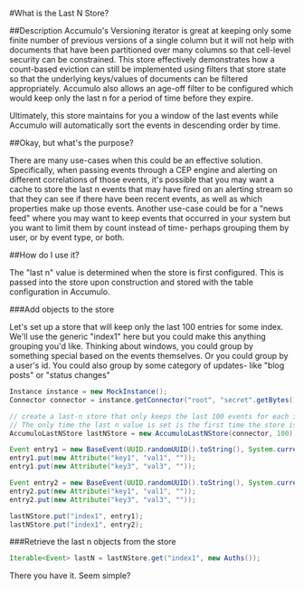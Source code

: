 #What is the Last N Store?


##Description
Accumulo's Versioning iterator is great at keeping only some finite number of previous versions of a single column but it will not help with documents that have been partitioned over many columns so that cell-level security can be constrained. This store effectively demonstrates how a count-based eviction can still be implemented using filters that store state so that the underlying keys/values of documents can be filtered appropriately. Accumulo also allows an age-off filter to be configured which would keep only the last n for a period of time before they expire.

Ultimately, this store maintains for you a window of the last events while Accumulo will automatically sort the events in descending order by time.

##Okay, but what's the purpose?

There are many use-cases when this could be an effective solution. Specifically, when passing events through a CEP engine and alerting on different correlations of those events, it's possible that you may want a cache to store the last n events that may have fired on an alerting stream so that they can see if there have been recent events, as well as which properties make up those events. Another use-case could be for a "news feed" where you may want to keep events that occurred in your system but you want to limit them by count instead of time- perhaps grouping them by user, or by event type, or both. 

##How do I use it?

The "last n" value is determined when the store is first configured. This is passed into the store upon construction and stored with the table configuration in Accumulo.

###Add objects to the store

Let's set up a store that will keep only the last 100 entries for some index. We'll use the generic "index1" here but you could make this anything grouping you'd like. Thinking about windows, you could group by something special based on the events themselves. Or you could group by a user's id. You could also group by some category of updates- like "blog posts" or "status changes"

```java
Instance instance = new MockInstance();
Connector connector = instance.getConnector("root", "secret".getBytes());

// create a last-n store that only keeps the last 100 events for each index.
// The only time the last n value is set is the first time the store is configured in Accumulo
AccumuloLastNStore lastNStore = new AccumuloLastNStore(connector, 100);

Event entry1 = new BaseEvent(UUID.randomUUID().toString(), System.currentTimeMillis());
entry1.put(new Attribute("key1", "val1", ""));
entry1.put(new Attribute("key3", "val3", ""));

Event entry2 = new BaseEvent(UUID.randomUUID().toString(), System.currentTimeMillis());
entry2.put(new Attribute("key1", "val1", ""));
entry2.put(new Attribute("key3", "val3", ""));

lastNStore.put("index1", entry1);
lastNStore.put("index1", entry2);
```

###Retrieve the last n objects from the store

```java
Iterable<Event> lastN = lastNStore.get("index1", new Auths());
```

There you have it. Seem simple?


